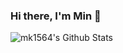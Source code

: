 ### Hi there, I'm Min 👋

<img align="left" alt="mk1564's Github Stats" src="https://github-readme-stats.vercel.app/api?username=mk1564&show_icons=true&hide_border=true&count_private=true" />

<!--
<img align="right" alt="mk1564's Github Stats" src="https://github-readme-stats.vercel.app/api/top-langs/?username=mk1564" />
-->
